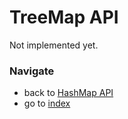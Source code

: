 # TreeMap API

Not implemented yet.

### Navigate

* back to [HashMap API](/docs/api/5_4.HashMapAPI.md)
* go to [index](/docs/README.md)